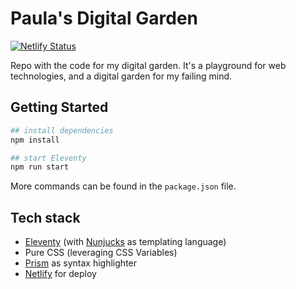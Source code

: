 # Paula's Digital Garden

[![Netlify Status](https://api.netlify.com/api/v1/badges/c267eef5-ac55-402d-ad78-313cb382a0e8/deploy-status)](https://app.netlify.com/sites/steady-biscuit-bfd836/deploys)

Repo with the code for my digital garden. It's a playground for web technologies, and a digital garden for my failing mind.

## Getting Started

```bash
## install dependencies
npm install

## start Eleventy
npm run start
```

More commands can be found in the `package.json` file.

## Tech stack

- [Eleventy](https://www.11ty.dev/) (with [Nunjucks](https://mozilla.github.io/nunjucks/) as templating language)
- Pure CSS (leveraging CSS Variables)
- [Prism](https://prismjs.com/) as syntax highlighter
- [Netlify](https://www.netlify.com/) for deploy
